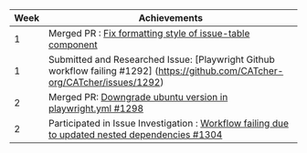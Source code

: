 | Week | Achievements                                                                                                                                                                  |
| ---- | ----------------------------------------------------------------------------------------------------------------------------------------------------------------------------- |
| 1    | Merged PR : [Fix formatting style of issue-table component](https://github.com/CATcher-org/CATcher/pull/1291)                                                                 |
| 1    | Submitted and Researched Issue: [Playwright Github workflow failing #1292] (https://github.com/CATcher-org/CATcher/issues/1292)                                               |
| 2    | Merged PR: [Downgrade ubuntu version in playwright.yml #1298](https://github.com/CATcher-org/CATcher/pull/1298)                                                               |
| 2    | Participated in Issue Investigation : [Workflow failing due to updated nested dependencies #1304](https://github.com/CATcher-org/CATcher/issues/1304#issuecomment-2609636737) |
